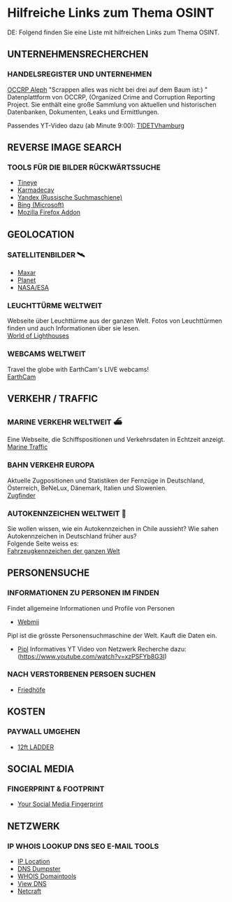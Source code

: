 # Hilfreiche Links zum Thema OSINT
DE: Folgend finden Sie eine Liste mit hilfreichen Links zum Thema OSINT.

## UNTERNEHMENSRECHERCHEN<br>
### HANDELSREGISTER UND UNTERNEHMEN<br>
[OCCRP Aleph](https://aleph.occrp.org/)
"Scrappen alles was nicht bei drei auf dem Baum ist:) "
Datenplattform von OCCRP, (Organized Crime and Corruption Reporting Project.
Sie enthält eine große Sammlung von aktuellen und historischen Datenbanken, Dokumenten, Leaks und Ermittlungen.

Passendes YT-Video dazu (ab Minute 9:00): [TIDETVhamburg](https://www.youtube.com/watch?v=PdCwvqWpDlc)

## REVERSE IMAGE SEARCH
### TOOLS FÜR DIE BILDER RÜCKWÄRTSSUCHE

 - [Tineye](https://tineye.com/)
 - [Karmadecay](http://karmadecay.com/)
 - [Yandex (Russische Suchmaschiene)](https://yandex.com/images/)
 - [Bing (Microsoft)](https://www.bing.com/visualsearch)
 - [Mozilla Firefox Addon](https://addons.mozilla.org/en-US/firefox/addon/image-reverse-search/)


## GEOLOCATION
### SATELLITENBILDER 🛰
- [Maxar](https://discover.maxar.com/)
- [Planet](https://www.planet.com/explorer)
- [NASA/ESA](https://apps.sentinel-hub.com/eo-browser/)

### LEUCHTTÜRME WELTWEIT 
Webseite über Leuchttürme aus der ganzen Welt. Fotos von Leuchttürmen finden und auch Informationen über sie lesen.</br>
[World of Lighthouses](https://lightphotos.net/photos/map_all.php)

### WEBCAMS WELTWEIT
Travel the globe with EarthCam's LIVE webcams!</br>
[EarthCam](https://www.earthcam.com/network/)

## VERKEHR / TRAFFIC
### MARINE VERKEHR WELTWEIT ⛴
Eine Webseite, die Schiffspositionen und Verkehrsdaten in Echtzeit anzeigt.</br>
[Marine Traffic](https://www.marinetraffic.com/en/ais/home/centerx:-11.9/centery:24.7/zoom:4)

### BAHN VERKEHR EUROPA
Aktuelle Zugpositionen und Statistiken der Fernzüge in Deutschland, Österreich, BeNeLux, Dänemark, Italien und Slowenien.</br>
[Zugfinder](https://www.zugfinder.net/de/start)

### AUTOKENNZEICHEN WELTWEIT 🚗
Sie wollen wissen, wie ein Autokennzeichen in Chile aussieht? Wie sahen Autokennzeichen in Deutschland früher aus?</br>
Folgende Seite weiss es:</br>
[Fahrzeugkennzeichen der ganzen Welt](http://www.worldlicenseplates.com/)

## PERSONENSUCHE
### INFORMATIONEN ZU PERSONEN IM FINDEN

Findet allgemeine Informationen und Profile von Personen
- [Webmii](https://webmii.com/)

Pipl ist die grösste Personensuchmaschine der Welt. Kauft die Daten ein.
- [Pipl](https://pipl.com/)
Informatives YT Video von Netzwerk Recherche dazu: (https://www.youtube.com/watch?v=xzPSFYb8G3I)

### NACH VERSTORBENEN PERSOEN SUCHEN

- [Friedhöfe](https://de.findagrave.com/cemetery)

## KOSTEN
### PAYWALL UMGEHEN

- [12ft LADDER](https://12ft.io/)

## SOCIAL MEDIA
### FINGERPRINT & FOOTPRINT

- [Your Social Media Fingerprint](https://robinlinus.github.io/socialmedia-leak/)

## NETZWERK
### IP WHOIS LOOKUP DNS SEO E-MAIL TOOLS

- [IP Location](https://iplocation.io/all-tools)
- [DNS Dumpster](https://dnsdumpster.com/)
- [WHOIS Domaintools](https://whois.domaintools.com/)
- [View DNS](https://viewdns.info/)
- [Netcraft](https://www.netcraft.com/tools/)




  


